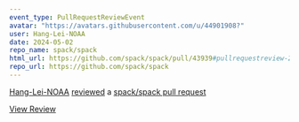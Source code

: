 ```yaml
---
event_type: PullRequestReviewEvent
avatar: "https://avatars.githubusercontent.com/u/44901908?"
user: Hang-Lei-NOAA
date: 2024-05-02
repo_name: spack/spack
html_url: https://github.com/spack/spack/pull/43939#pullrequestreview-2034752164
repo_url: https://github.com/spack/spack
---
```


<a href='https://github.com/Hang-Lei-NOAA' target='_blank'>Hang-Lei-NOAA</a> <a href='https://github.com/spack/spack/pull/43939#pullrequestreview-2034752164' target='_blank'>reviewed</a> a <a href='https://github.com/spack/spack/pull/43939' target='_blank'>spack/spack pull request</a>

<small></small>

<a href='https://github.com/spack/spack/pull/43939#pullrequestreview-2034752164' target='_blank'>View Review</a>